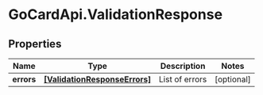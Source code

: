 # GoCardApi.ValidationResponse

## Properties
Name | Type | Description | Notes
------------ | ------------- | ------------- | -------------
**errors** | [**[ValidationResponseErrors]**](ValidationResponseErrors.md) | List of errors | [optional] 


